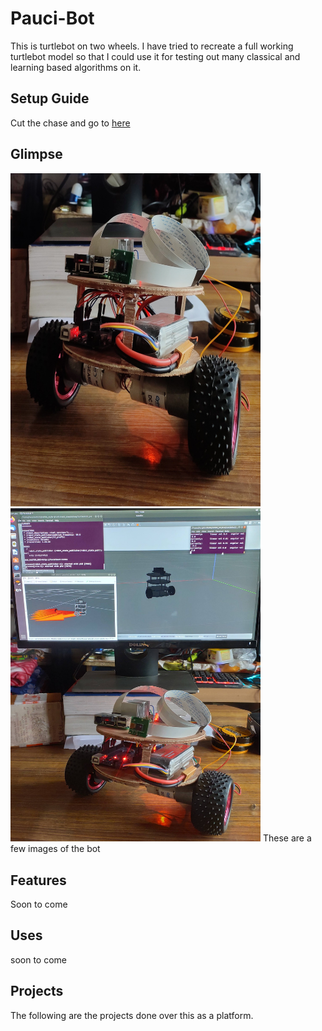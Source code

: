 # Pauci-Bot
This is turtlebot on two wheels. I have tried to recreate a full working turtlebot model so that I could use it for testing out many classical and learning based algorithms on it.

## Setup Guide
  Cut the chase and go to <a href="/setup_guide.md">here</a>

## Glimpse

<img src="./images/Bot1.jpg" width="400"></img>
<img src="./images/ROS.jpg" width="400"></img>
These are a few images of the bot

## Features
Soon to come

## Uses
soon to come

## Projects
The following are the projects done over this as a platform.
